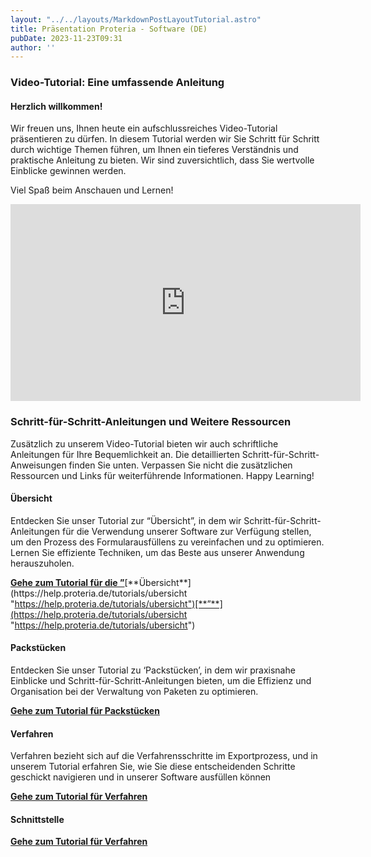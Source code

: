 ```yaml
---
layout: "../../layouts/MarkdownPostLayoutTutorial.astro"
title: Präsentation Proteria - Software (DE)
pubDate: 2023-11-23T09:31
author: ''
---
```


### **Video-Tutorial: Eine umfassende Anleitung**

#### Herzlich willkommen!

Wir freuen uns, Ihnen heute ein aufschlussreiches Video-Tutorial präsentieren zu dürfen. In diesem Tutorial werden wir Sie Schritt für Schritt durch wichtige Themen führen, um Ihnen ein tieferes Verständnis und praktische Anleitung zu bieten. Wir sind zuversichtlich, dass Sie wertvolle Einblicke gewinnen werden.

Viel Spaß beim Anschauen und Lernen!

<iframe src="https://www.youtube.com/embed/QD7DiQs-cuY?si=wJLF0exF7hg6aDin&amp;controls=0" width="560" height="315" title="YouTube video player" frameborder="0" allow="accelerometer; autoplay; clipboard-write; encrypted-media; gyroscope; picture-in-picture; web-share" allowfullscreen=""></iframe>

### **Schritt-für-Schritt-Anleitungen und Weitere Ressourcen**

Zusätzlich zu unserem Video-Tutorial bieten wir auch schriftliche Anleitungen für Ihre Bequemlichkeit an. Die detaillierten Schritt-für-Schritt-Anweisungen finden Sie unten. Verpassen Sie nicht die zusätzlichen Ressourcen und Links für weiterführende Informationen. Happy Learning!

#### Übersicht

Entdecken Sie unser Tutorial zur “Übersicht”, in dem wir Schritt-für-Schritt-Anleitungen für die Verwendung unserer Software zur Verfügung stellen, um den Prozess des Formularausfüllens zu vereinfachen und zu optimieren. Lernen Sie effiziente Techniken, um das Beste aus unserer Anwendung herauszuholen.

[**Gehe zum Tutorial für die ”**](https://help.proteria.de/tutorials/ubersicht "https://help.proteria.de/tutorials/ubersicht")[**Übersicht**](https://help.proteria.de/tutorials/ubersicht "https://help.proteria.de/tutorials/ubersicht")[**”**](https://help.proteria.de/tutorials/ubersicht "https://help.proteria.de/tutorials/ubersicht")

#### Packstücken

Entdecken Sie unser Tutorial zu ‘Packstücken’, in dem wir praxisnahe Einblicke und Schritt-für-Schritt-Anleitungen bieten, um die Effizienz und Organisation bei der Verwaltung von Paketen zu optimieren.

[**Gehe zum Tutorial für Packstücken**](https://help.proteria.de/tutorials/packstucke "https://help.proteria.de/tutorials/packstucke")

#### Verfahren

Verfahren bezieht sich auf die Verfahrensschritte im Exportprozess, und in unserem Tutorial erfahren Sie, wie Sie diese entscheidenden Schritte geschickt navigieren und in unserer Software ausfüllen können

[**Gehe zum Tutorial für Verfahren**](https://help.proteria.de/tutorials/verfahren "https://help.proteria.de/tutorials/verfahren")

#### Schnittstelle
[**Gehe zum Tutorial für Verfahren**](https://help.proteria.de/tutorials/schnittstelle "https://help.proteria.de/tutorials/schnittstelle")
